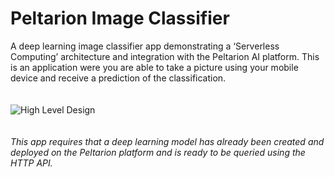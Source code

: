 # Peltarion Image Classifier

A deep learning image classifier app demonstrating a ‘Serverless Computing’ architecture and integration with the Peltarion AI platform. This is an application were you are able to take a picture using your mobile device and receive a prediction of the classification. 
<br><br><br>
![High Level Design](https://i.imgur.com/2FQmcQW.png)
<br><br><br>*This app requires that a deep learning model has already been created and deployed on the Peltarion platform and is ready to be queried using the HTTP API.* 
